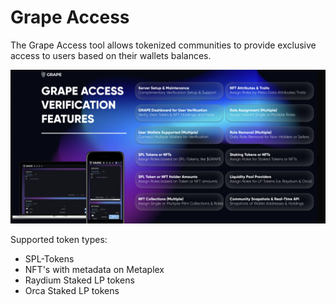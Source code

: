 # Grape Access

The Grape Access tool allows tokenized communities to provide exclusive access to users based on their wallets balances.

![](<../.gitbook/assets/image (3).png>)

Supported token types:

* SPL-Tokens
* NFT's with metadata on Metaplex
* Raydium Staked LP tokens
* Orca Staked LP tokens

